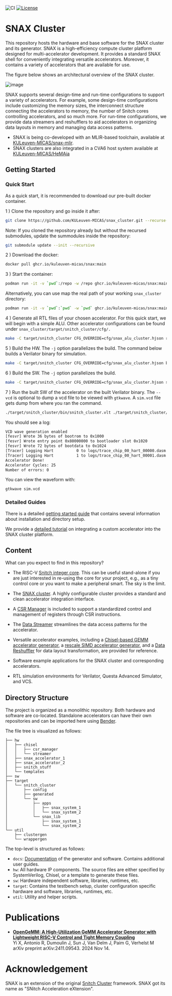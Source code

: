 ![CI](https://github.com/KULeuven-MICAS/snax_cluster/actions/workflows/ci.yml/badge.svg)
[![License](https://img.shields.io/badge/License-Apache%202.0-blue.svg)](https://opensource.org/licenses/Apache-2.0)

# SNAX Cluster

This repository hosts the hardware and base software for the SNAX cluster and its generator. SNAX is a high-efficiency compute cluster platform designed for multi-accelerator development. It provides a standard SNAX shell for conveniently integrating versatile accelerators. Moreover, it contains a variety of accelerators that are available for use.

The figure below shows an architectural overview of the SNAX cluster.

![image](https://github.com/KULeuven-MICAS/snax_cluster/assets/26665295/9242dd65-be3a-4472-8ae5-e026992f6a95)

SNAX supports several design-time and run-time configurations to support a variety of accelerators. For example, some design-time configurations include customizing the memory sizes, the interconnect structure connecting the accelerators to memory, the number of Snitch cores controlling accelerators, and so much more. For run-time configurations, we provide data streamers and reshufflers to aid accelerators in organizing data layouts in memory and managing data access patterns.

* SNAX is being co-developed with an MLIR-based toolchain, available at [KULeuven-MICAS/snax-mlir](https://github.com/KULeuven-MICAS/snax-mlir).
* SNAX clusters are also integrated in a CVA6 host system available at [KULeuven-MICAS/HeMAia](https://github.com/KULeuven-MICAS/HeMAiA)

## Getting Started

### Quick Start

As a quick start, it is recommended to download our pre-built docker container.

1 ) Clone the repository and go inside it after:

``` bash
git clone https://github.com/KULeuven-MICAS/snax_cluster.git --recurse-submodules
```

Note: If you cloned the repository already but without the recursed submodules, update the summodules inside the repository:

```bash
git submodule update --init --recursive
```

2 ) Download the docker:

``` bash
docker pull ghcr.io/kuleuven-micas/snax:main
```

3 ) Start the container:

```bash
podman run -it -v `pwd`:/repo -w /repo ghcr.io/kuleuven-micas/snax:main
```

Alternatively, you can use map the real path of your working `snax_cluster` directory:

```bash
podman run -it -v `pwd`:`pwd` -w `pwd` ghcr.io/kuleuven-micas/snax:main
```

4 ) Generate all RTL files of your chosen accelerator. For this quick start, we will begin with a simple ALU. Other accelerator configurations can be found under `snax_cluster/target/snitch_cluster/cfg/.`

```bash
make -C target/snitch_cluster CFG_OVERRIDE=cfg/snax_alu_cluster.hjson rtl-gen
```

5 ) Build the HW. The `-j` option parallelizes the build. The command below builds a Verilator binary for simulation.

```bash
make -C target/snitch_cluster CFG_OVERRIDE=cfg/snax_alu_cluster.hjson bin/snitch_cluster.vlt -j
```

6 ) Build the SW. The `-j` option parallelizes the build.

```bash
make -C target/snitch_cluster CFG_OVERRIDE=cfg/snax_alu_cluster.hjson sw -j
```

7 ) Run the built SW of the accelerator on the built Verilator binary. The `--vcd` is optional to dump a vcd file to be viewed with `gtkwave`. A `sim.vcd` file gets dump from where you ran the command.

```bash
./target/snitch_cluster/bin/snitch_cluster.vlt ./target/snitch_cluster/sw/apps/snax-alu/build/snax-alu.elf --vcd
```

You should see a log:

```bash
VCD wave generation enabled
[fesvr] Wrote 36 bytes of bootrom to 0x1000
[fesvr] Wrote entry point 0x80000000 to bootloader slot 0x1020
[fesvr] Wrote 72 bytes of bootdata to 0x1024
[Tracer] Logging Hart          0 to logs/trace_chip_00_hart_00000.dasm
[Tracer] Logging Hart          1 to logs/trace_chip_00_hart_00001.dasm
Accelerator Done! 
Accelerator Cycles: 25 
Number of errors: 0 
```

You can view the waveform with:

```bash
gtkwave sim.vcd
```


### Detailed Guides

There is a detailed [getting started guide](https://kuleuven-micas.github.io/snax_cluster/ug/getting_started.html) that contains several information about installation and directory setup.

We provide a [detailed tutorial](https://kuleuven-micas.github.io/snax_cluster/tutorial/introduction.html) on integrating a custom accelerator into the SNAX cluster platform. 

## Content

What can you expect to find in this repository?

- The RISC-V [Snitch integer core](https://pulp-platform.github.io/snitch_cluster/rm/snitch.html). This can be useful stand-alone if you are just interested in re-using the core for your project, e.g., as a tiny control core or you want to make a peripheral smart. The sky is the limit.
- The [SNAX cluster](https://kuleuven-micas.github.io/snax_cluster/tutorial/architectural_overview.html). A highly configurable cluster provides a standard and clean accelerator integration interface.

- A [CSR Manager](https://kuleuven-micas.github.io/snax_cluster/tutorial/csrman_design.html) is included to support a standardized control and management of registers through CSR instructions.
  
- The [Data Streamer](https://kuleuven-micas.github.io/snax_cluster/tutorial/streamer_design.html) streamlines the data access patterns for the accelerator.
- Versatile accelerator examples, including a [Chisel-based GEMM accelerator generator](https://github.com/KULeuven-MICAS/snax-gemm), a [rescale SIMD accelerator generator](https://github.com/KULeuven-MICAS/snax-postprocessing-simd), and a [Data Reshuffler](https://github.com/KULeuven-MICAS/snax_cluster/blob/main/hw/snax_data_reshuffler/doc/snax_data_reshuffler.md) for data layout transformation, are provided for reference.
- Software example applications for the SNAX cluster and corresponding accelerators.
- RTL simulation environments for Verilator, Questa Advanced Simulator, and VCS.

## Directory Structure

The project is organized as a monolithic repository. Both hardware and software are co-located. Standalone accelerators can have their own repositories and can be imported here using [Bender](https://github.com/pulp-platform/bender).

The file tree is visualized as follows:

```
├── hw
│   ├── chisel
│   │   ├── csr_manager
│   │   └── streamer
│   ├── snax_accelerator_1
│   ├── snax_accelerator_2
│   ├── snitch_stuff
│   └── templates
├── sw
├── target
│   └── snitch_cluster
│       ├── config
│       ├── generated
│       └── sw
│           ├── apps
│           │   ├── snax_system_1
│           │   └── snax_system_2
│           └── snax_lib 
│               ├── snax_system_1
│               └── snax_system_2
└── util
    ├── clustergen
    └── wrappergen
```

The top-level is structured as follows:

* `docs`: [Documentation](documentation.md) of the generator and software.
  Contains additional user guides.
* `hw`: All hardware IP components. The source files are either specified by SystemVerilog, Chisel, or a template to generate these files.
* `sw`: Hardware independent software, libraries, runtimes, etc.
* `target`: Contains the testbench setup, cluster configuration specific hardware and software, libraries, runtimes, etc.
* `util`: Utility and helper scripts.

# Publications

- **[OpenGeMM: A High-Utilization GeMM Accelerator Generator with Lightweight RISC-V Control and Tight Memory Coupling](https://arxiv.org/abs/2411.09543)**  
  Yi X, Antonio R, Dumoulin J, Sun J, Van Delm J, Paim G, Verhelst M  
  arXiv preprint arXiv:2411.09543. 2024 Nov 14.  

# Acknowledgement

SNAX is an extension of the original [Snitch Cluster](https://github.com/pulp-platform/snitch_cluster) framework. SNAX got its name as "SNitch Acceleration eXtension".
